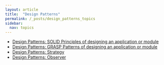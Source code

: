 ```yaml
---
layout: article
title:  "Design Patterns"
permalink: /_posts/design_patterns_topics
sidebar:
  nav: topics
---
```


- [Design Patterns: SOLID Principles of designing an application or module](/_posts/c-c++/design_patterns/solid_principles)
- [Design Patterns: GRASP Patterns of designing an application or module](/_posts/c-c++/design_patterns/grasp_pattern)
- [Design Patterns: Strategy](/_posts/c-c++/design_patterns/strategy)
- [Design Patterns: Observer](/_posts/c-c++/design_patterns/observer)
